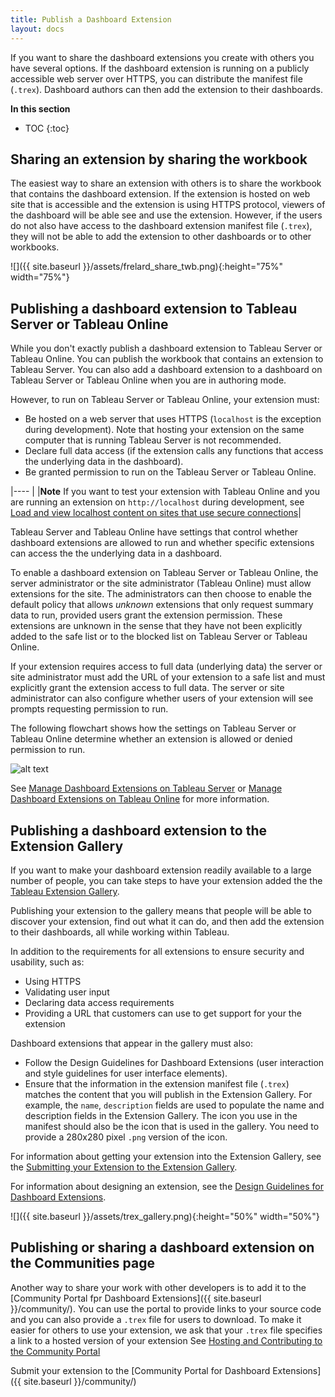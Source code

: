 ```yaml
---
title: Publish a Dashboard Extension
layout: docs
---
```


If you want to share the dashboard extensions you create with others you have several options. 
If the dashboard extension is running on a publicly accessible web server over HTTPS, you can distribute the manifest file (`.trex`). Dashboard authors can then add the extension to their dashboards.

**In this section**

* TOC
{:toc}

## Sharing an extension by sharing the workbook 

The easiest way to share an extension with others is to share the workbook that contains the dashboard extension. If the extension is hosted on web site that is accessible and the extension is using HTTPS protocol, viewers of the dashboard will be able see and use the extension. However, if the users do not also have access to the dashboard extension manifest file (`.trex`), they will not be able to add the extension to other dashboards or to other workbooks. 

![]({{ site.baseurl }}/assets/frelard_share_twb.png){:height="75%" width="75%"}


## Publishing a dashboard extension to Tableau Server or Tableau Online

While you don't exactly publish a dashboard extension to Tableau Server or Tableau Online. You can publish the workbook that contains an extension to Tableau Server. You can also add a dashboard extension to a dashboard on Tableau Server or Tableau Online when you are in authoring mode.

However, to run on Tableau Server or Tableau Online, your extension must:

* Be hosted on a web server that uses HTTPS (`localhost` is the exception during development). Note that hosting your extension on the same computer that is running Tableau Server is not recommended.
* Declare full data access (if the extension calls any functions that access the underlying data in the dashboard). 
* Be granted permission to run on the Tableau Server or Tableau Online. 

|---- | 
|**Note** If you want to test your extension with Tableau Online and you are running an extension on `http://localhost` during development, see [Load and view localhost content on sites that use secure connections]({{site.baseurl}}/docs/trex_security.html#load-and-view-localhost-content-on-sites-that-use-secure-connections)|


 Tableau Server and Tableau Online have settings that control whether dashboard extensions are allowed to run and whether specific extensions can access the the underlying data in a dashboard. 


 To enable a dashboard extension on Tableau Server or Tableau Online, the server administrator or the site administrator (Tableau Online) must allow extensions for the site. The administrators can then choose to enable the default policy that allows *unknown* extensions that only request summary data to run, provided users grant the extension permission. These extensions are unknown in the sense that they have not been explicitly added to the safe list or to the blocked list on Tableau Server or Tableau Online.  

 If your extension requires access to full data (underlying data) the server or site administrator must add the URL of your extension to a safe list and must explicitly grant the extension access to full data. The server or site administrator can also configure whether users of your extension will see prompts requesting permission to run. 

The following flowchart shows how the settings on Tableau Server or Tableau Online determine whether an extension is allowed or denied permission to run.

 ![alt text]({{site.baseurl}}/assets/Extensions_Safe_List_Block_List_Evaluation_2x.png "Flowchart showing the process that allows or denies an extension to run on Tableau Server or Tableau Online.")
  
 See
 [Manage Dashboard Extensions on Tableau Server](https://onlinehelp.tableau.com/current/server/en-us/dashboard_extensions_server.htm) or [Manage Dashboard Extensions on Tableau Online](https://onlinehelp.tableau.com/current/online/en-us/dashboard_extensions_server.htm) for more information.





## Publishing a dashboard extension to the Extension Gallery

If you want to make your dashboard extension readily available to a large number of people, you can take steps to have your extension added the the [Tableau Extension Gallery](https://extensiongallery.tableau.com/).

Publishing your extension to the gallery means that people will be able to discover your extension, find out what it can do, and then add the extension to their dashboards, all while working within Tableau.

In addition to the requirements for all extensions to ensure security and usability, such as:
 * Using HTTPS
 * Validating user input
 * Declaring data access requirements
 * Providing a URL that customers can use to get support for your the extension
 
 Dashboard extensions that appear in the gallery must also:

* Follow the Design Guidelines for Dashboard Extensions (user interaction and style guidelines for user interface elements).
* Ensure that the information in the extension manifest file (`.trex`) matches the content that you will publish in the Extension Gallery. For example, the `name`, `description` fields are used to populate the name and description fields in the Extension Gallery.  The icon you use in the manifest should also be the icon that is used in the gallery. You need to provide a 280x280 pixel `.png` version of the icon. 

For information about getting your extension into the Extension Gallery, see the <a href="{{site.baseurl}}/docs/ux_extension_gallery.html" target="_blank">Submitting your Extension to the Extension Gallery</a>.

For information about designing an extension, see the <a href="{{site.baseurl}}/docs/ux_design.html" target="_blank">Design Guidelines for Dashboard Extensions</a>.

![]({{ site.baseurl }}/assets/trex_gallery.png){:height="50%" width="50%"}

## Publishing or sharing a dashboard extension on the Communities page 

Another way to share your work with other developers is to add it to the [Community Portal fpr Dashboard Extensions]({{ site.baseurl }}/community/). You can use the portal to provide links to your source code and you can also provide a `.trex` file for users to download. To make it easier for others to use your extension, we ask that your `.trex` file specifies a link to a hosted version of your extension
See [Hosting and Contributing to the Community Portal]({{site.baseurl}}/docs/trex_contributing.html)

Submit your extension to the [Community Portal for Dashboard Extensions]({{ site.baseurl }}/community/)
